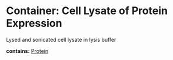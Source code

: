 # Container: Cell Lysate of Protein Expression

Lysed and sonicated cell lysate in lysis buffer

  **contains:** <a href='#' onclick='easy_select("Sample Types", "Protein")'>Protein</a>

